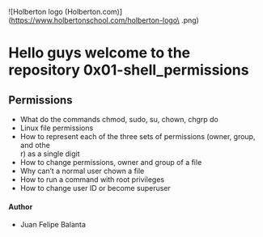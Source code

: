 ![Holberton logo (Holberton.com)](https://www.holbertonschool.com/holberton-logo\
.png)
# Hello guys welcome to the repository 0x01-shell_permissions
## Permissions
- What do the commands chmod, sudo, su, chown, chgrp do
- Linux file permissions
- How to represent each of the three sets of permissions (owner, group, and othe\
r) as a single digit
- How to change permissions, owner and group of a file
- Why can’t a normal user chown a file
- How to run a command with root privileges
- How to change user ID or become superuser

#### Author
- Juan Felipe Balanta